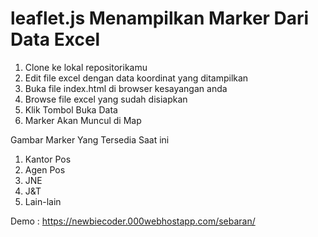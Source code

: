 # leaflet.js Menampilkan Marker Dari Data Excel

1. Clone ke lokal repositorikamu
2. Edit file excel dengan data koordinat yang ditampilkan
3. Buka file index.html di browser kesayangan anda
4. Browse file excel yang sudah disiapkan
5. Klik Tombol Buka Data
6. Marker Akan Muncul di Map

Gambar Marker Yang Tersedia Saat ini
1. Kantor Pos
2. Agen Pos
3. JNE
4. J&T
5. Lain-lain

Demo : https://newbiecoder.000webhostapp.com/sebaran/
